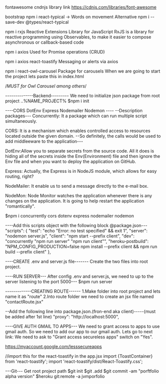 
fontawesome cndnjs library link
https://cdnjs.com/libraries/font-awesome

bootstrap 
npm i react-typical  -> Words on movement
Alternative
npm i --save-dev @types/react-typical

npm i rxjs
Reactive Extensions Library for JavaScript
RxJS is a library for reactive programming using Observables, to make it easier to compose asynchronous or callback-based code

npm i axios
Used for Promise operations (CRUD)

npm i axios react-toastify
Messaging or alerts via axios

npm i react-owl-carousel
Package for carousels
When we are going to start the project lets paste this in index.html
<link
    rel="stylesheet"
    type="text/css"
    href="https://stackpath.bootstrapcdn.com/bootstrap/4.5.0/css/bootstrap.min.css"
/>
<link
    rel="stylesheet"
    type="text/css"
    href="https://stackpath.bootstrapcdn.com/font-awesome/4.7.0/css/font-awesome.min.css"
/>
<link
    href="//db.onlinewebfonts.com/c/157c6cc36dd65b1b2adc9e7f3329c761?family=Amazon+Ember"
    rel="stylesheet"
    type="text/css"
/>


/*MUST for Owl Carousel among others*/
<link rel="stylesheet" href="owlcarousel/owl.carousel.min.css">
<link rel="stylesheet" href="owlcarousel/owl.theme.default.min.css">

<script src="https://code.jquery.com/jquery-3.5.1.slim.min.js" integrity="sha384-DfXdz2htPH0lsSSs5nCTpuj/zy4C+OGpamoFVy38MVBnE+IbbVYUew+OrCXaRkfj" crossorigin="anonymous"></script>
<script src="https://cdn.jsdelivr.net/npm/bootstrap@4.5.3/dist/js/bootstrap.min.js" integrity="sha384-w1Q4orYjBQndcko6MimVbzY0tgp4pWB4lZ7lr30WKz0vr/aWKhXdBNmNb5D92v7s" crossorigin="anonymous"></script>


--------------Backend---------
We need to initialize json package from root project ..%NAME_PROJECT%
$npm i init 

----<PACKAGES>CORS DotEnv Express Nodemailer Nodemon </PACKAGES>----
--Description packages---
Concurrently: It a package which can run multiple script simultaneously.

CORS: It is a mechanism which enables controlled access to resources located outside the given domain.
    --So definitely, the calls would be used to add middleeware to the application---

DotEnv:Allow you to separate secrets from the source code. All it does is hiding all of the secrets inside the Env(Environment) file and then ignore the Env file and when you want to deploy the application on GitHub.

Express: Actually, the Express is in NodeJS module, which allows for easy routing, right?

NodeMailer: It enable us to send a message directly to the e-mail box.

NodeMon: Node Monitor watches the application whenever there is any changes on the application. It is going to help restart the application "romantically".

$npm i concurrently cors dotenv express nodemailer nodemon  

----Add this scripts object with the following block @package.json---
"scripts": {
    "test": "echo \"Error: no test specified\" && exit 1",
    "server": "nodemon server.js",
    "client": "npm start --prefix client",
    "dev": "concurrently \"npm run server\" \"npm run client\"",
    "heroku-postbuild": "NPM_CONFIG_PRODUCTION=false npm install --prefix client && npm run build --prefix client"
  },

----CREATE .env and server.js file-------
Create the two files into root project.

----RUN SERVER---
After config .env and server.js, we need to up to the server listening to the port 5000---
$npm run server

-------------CREATING ROUTE------
1.Make folder into root project and lets name it as "route"
2.Into route folder we need to create an jsx file named "contactRoute.jsx"


--Add the following line into package.json.(fron-end aka client)-----(must be added after 1st line)
"proxy": "http://localhost:5000",


----GIVE AUTH GMAIL TO APPS---
We need to grant access to apps to use gmail auth. So we need to add our app to our gmail auth. Lets go to next link:
We need to ask to "Grant access secureless apps" switch on "Yes". 

https://myaccount.google.com/lesssecureapps

//import this for the react-toastify in the app.jsx
import {ToastContainer} from 'react-toastify';
import 'react-toastify/dist/React-Toastify.css';



---Git---
Get root project path
$git init
$git .add
$git commit -am "porftfolio alpha version"
$heroku git:remote -a jvmporfolio

